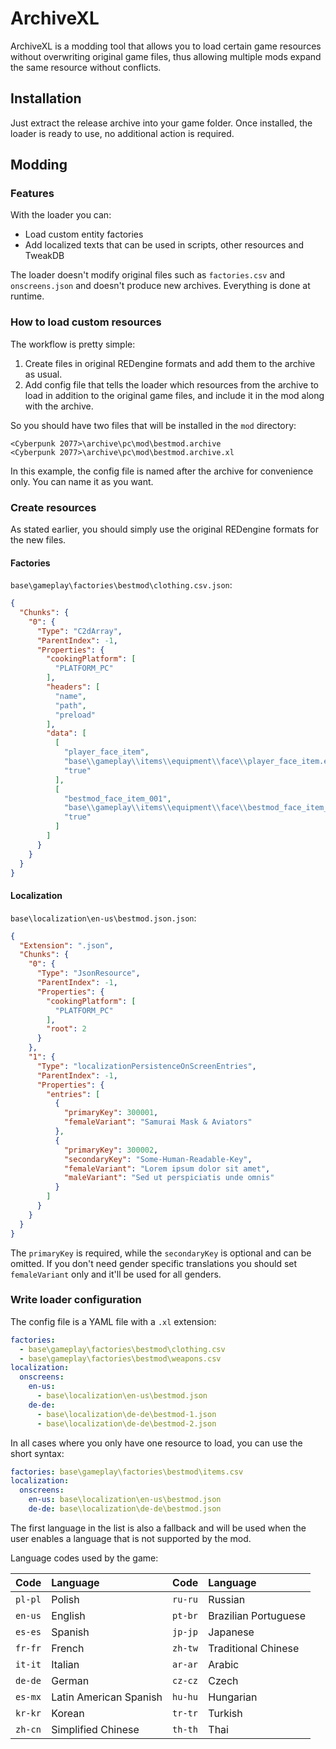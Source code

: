 # ArchiveXL

ArchiveXL is a modding tool that allows you to load certain game resources without overwriting original game files,
thus allowing multiple mods expand the same resource without conflicts.

## Installation

Just extract the release archive into your game folder.
Once installed, the loader is ready to use, no additional action is required.

## Modding

### Features

With the loader you can:

- Load custom entity factories
- Add localized texts that can be used in scripts, other resources and TweakDB

The loader doesn't modify original files such as `factories.csv` and `onscreens.json` and doesn't produce new archives. Everything is done at runtime.

### How to load custom resources

The workflow is pretty simple:

1. Create files in original REDengine formats and add them to the archive as usual.
2. Add config file that tells the loader which resources from the archive to load in addition to the original game files, and include it in the mod along with the archive.

So you should have two files that will be installed in the `mod` directory:

```
<Cyberpunk 2077>\archive\pc\mod\bestmod.archive
<Cyberpunk 2077>\archive\pc\mod\bestmod.archive.xl
```

In this example, the config file is named after the archive for convenience only.
You can name it as you want.

### Create resources

As stated earlier, you should simply use the original REDengine formats for the new files.

#### Factories

`base\gameplay\factories\bestmod\clothing.csv.json`:

```json
{
  "Chunks": {
    "0": {
      "Type": "C2dArray",
      "ParentIndex": -1,
      "Properties": {
        "cookingPlatform": [
          "PLATFORM_PC"
        ],
        "headers": [
          "name",
          "path",
          "preload"
        ],
        "data": [
          [
            "player_face_item",
            "base\\gameplay\\items\\equipment\\face\\player_face_item.ent",
            "true"
          ],
          [
            "bestmod_face_item_001",
            "base\\gameplay\\items\\equipment\\face\\bestmod_face_item_001.ent",
            "true"
          ]
        ]
      }
    }
  }
}
```

#### Localization

`base\localization\en-us\bestmod.json.json`:

```json
{
  "Extension": ".json",
  "Chunks": {
    "0": {
      "Type": "JsonResource",
      "ParentIndex": -1,
      "Properties": {
        "cookingPlatform": [
          "PLATFORM_PC"
        ],
        "root": 2
      }
    },
    "1": {
      "Type": "localizationPersistenceOnScreenEntries",
      "ParentIndex": -1,
      "Properties": {
        "entries": [
          {
            "primaryKey": 300001,
            "femaleVariant": "Samurai Mask & Aviators"
          },
          {
            "primaryKey": 300002,
            "secondaryKey": "Some-Human-Readable-Key",
            "femaleVariant": "Lorem ipsum dolor sit amet",
            "maleVariant": "Sed ut perspiciatis unde omnis"
          }
        ]
      }
    }
  }
}
```

The `primaryKey` is required, while the `secondaryKey` is optional and can be omitted. If you don't need gender specific translations you should set `femaleVariant` only and it'll be used for all genders.

### Write loader configuration

The config file is a YAML file with a `.xl` extension:

```yaml
factories:
  - base\gameplay\factories\bestmod\clothing.csv
  - base\gameplay\factories\bestmod\weapons.csv
localization:
  onscreens:
    en-us:
      - base\localization\en-us\bestmod.json
    de-de:
      - base\localization\de-de\bestmod-1.json
      - base\localization\de-de\bestmod-2.json
```

In all cases where you only have one resource to load, you can use the short syntax:

```yaml
factories: base\gameplay\factories\bestmod\items.csv
localization:
  onscreens:
    en-us: base\localization\en-us\bestmod.json
    de-de: base\localization\de-de\bestmod.json
```

The first language in the list is also a fallback and will be used when the user enables a language that is not supported by the mod.

Language codes used by the game:

| Code    | Language | Code    | Language |
| :---    | :---     | :---    | :---     |
| `pl-pl` | Polish | `ru-ru` | Russian |
| `en-us` | English | `pt-br` | Brazilian Portuguese |
| `es-es` | Spanish | `jp-jp` | Japanese |
| `fr-fr` | French | `zh-tw` | Traditional Chinese |
| `it-it` | Italian | `ar-ar` | Arabic |
| `de-de` | German | `cz-cz` | Czech |
| `es-mx` | Latin American Spanish | `hu-hu` | Hungarian |
| `kr-kr` | Korean | `tr-tr` | Turkish |
| `zh-cn` | Simplified Chinese | `th-th` | Thai |
